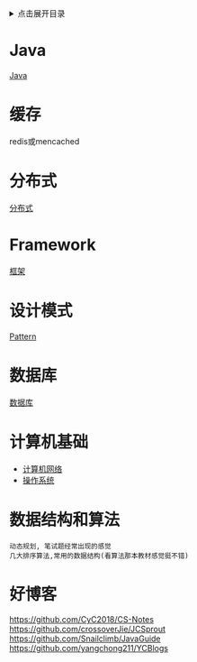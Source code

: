 <details>
<summary>点击展开目录</summary>
<!-- TOC -->

- [Java](#java)
- [缓存](#缓存)
- [分布式](#分布式)
- [Framework](#framework)
- [设计模式](#设计模式)
- [数据库](#数据库)
- [计算机基础](#计算机基础)
- [数据结构和算法](#数据结构和算法)
- [好博客](#好博客)

<!-- /TOC -->
</details>


# Java

[Java](./06.Java.md)

# 缓存

redis或mencached

# 分布式

[分布式](./05.Distribute.md)

# Framework

[框架](./04.Framework.md)

# 设计模式

[Pattern](../pattern)

# 数据库

[数据库](./03.DB.md)

# 计算机基础

* [计算机网络](./01.计算机网络.md)
* [操作系统](./02.OS.md)

# 数据结构和算法

    动态规划, 笔试题经常出现的感觉
    几大排序算法,常用的数据结构(看算法那本教材感觉挺不错)


# 好博客

https://github.com/CyC2018/CS-Notes
https://github.com/crossoverJie/JCSprout
https://github.com/Snailclimb/JavaGuide
https://github.com/yangchong211/YCBlogs


